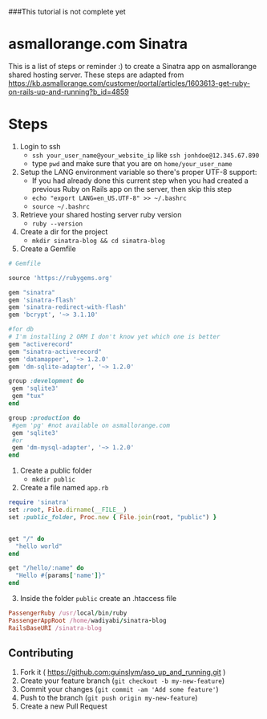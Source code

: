 ###This tutorial is not complete yet


# asmallorange.com Sinatra
This is a list of steps or reminder :) to create a Sinatra app on asmallorange shared hosting server. These steps are adapted from https://kb.asmallorange.com/customer/portal/articles/1603613-get-ruby-on-rails-up-and-running?b_id=4859


# Steps

1.	Login to ssh
	*	`ssh your_user_name@your_website_ip` like `ssh jonhdoe@12.345.67.890`
	* type `pwd` and make sure that you are on `home/your_user_name`
2.  Setup the LANG environment variable so there's proper UTF-8 support:
	* If you had already done this current step when you had created a previous Ruby on Rails app on the server, then skip this step
	*	`echo "export LANG=en_US.UTF-8" >> ~/.bashrc`
	*	`source ~/.bashrc`
3.  Retrieve your shared hosting server ruby version
	*	`ruby --version`
4. 	Create a dir for the project
	*	`mkdir sinatra-blog && cd sinatra-blog`
5.  Create a Gemfile
```ruby
# Gemfile

source 'https://rubygems.org'

gem "sinatra"
gem 'sinatra-flash'
gem 'sinatra-redirect-with-flash'
gem 'bcrypt', '~> 3.1.10'

#for db
# I'm installing 2 ORM I don't know yet which one is better
gem "activerecord"
gem "sinatra-activerecord"
gem 'datamapper', '~> 1.2.0'
gem 'dm-sqlite-adapter', '~> 1.2.0'

group :development do
 gem 'sqlite3'
 gem "tux"
end

group :production do
 #gem 'pg' #not available on asmallorange.com
 gem 'sqlite3'
 #or
 gem 'dm-mysql-adapter', '~> 1.2.0'
end
```
1. 	Create a public folder
	*	`mkdir public`
2. 	Create a file named `app.rb`
```ruby
require 'sinatra'
set :root, File.dirname(__FILE__)
set :public_folder, Proc.new { File.join(root, "public") }


get "/" do
  "hello world"
end

get "/hello/:name" do
  "Hello #{params['name']}"
end
```
3. 	Inside the folder `public` create an .htaccess file
```ruby
PassengerRuby /usr/local/bin/ruby
PassengerAppRoot /home/wadiyabi/sinatra-blog
RailsBaseURI /sinatra-blog
```




## Contributing

1. Fork it ( https://github.com:guinslym/aso_up_and_running.git )
2. Create your feature branch (`git checkout -b my-new-feature`)
3. Commit your changes (`git commit -am 'Add some feature'`)
4. Push to the branch (`git push origin my-new-feature`)
5. Create a new Pull Request

